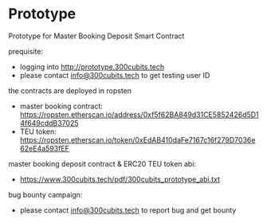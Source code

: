 # Prototype
Prototype for Master Booking Deposit Smart Contract

prequisite:  
* logging into http://prototype.300cubits.tech
* please contact info@300cubits.tech to get testing user ID
  
the contracts are deployed in ropsten  
* master booking contract: https://ropsten.etherscan.io/address/0xf5f62BA849d31CE5852426d5D14f649cddB37025
* TEU token: https://ropsten.etherscan.io/token/0xEdAB410daFe7167c16f279D7036e62eE4a593fEF  

master booking deposit contract & ERC20 TEU token abi:
* https://www.300cubits.tech/pdf/300cubits_prototype_abi.txt

bug bounty campaign:
 * please contact info@300cubits.tech to report bug and get bounty
